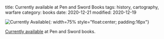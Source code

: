 title: Currently available at Pen and Sword Books
tags: history, cartography, warfare
category: books
date:  2020-12-21
modified: 2020-12-19


![Currently Available]({static}/images/PenAndSword.png){: width=75% style="float:center; padding:16px"}


[Currently available](https://www.pen-and-sword.co.uk/John-Cairns/a/7) at Pen and Sword books.
